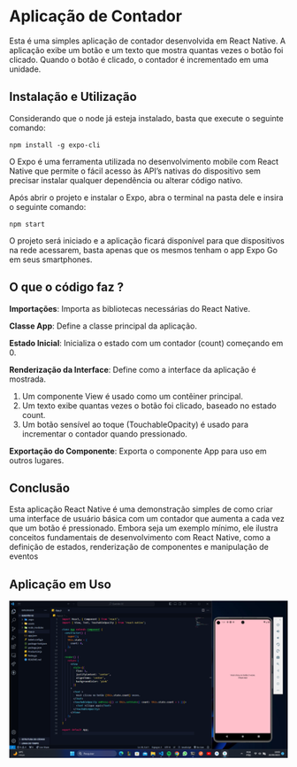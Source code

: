 
# Aplicação de Contador

Esta é uma simples aplicação de contador desenvolvida em React Native. A aplicação exibe um botão e um texto que mostra quantas vezes o botão foi clicado. Quando o botão é clicado, o contador é incrementado em uma unidade.


## Instalação e Utilização

Considerando que o node já esteja instalado, basta que execute o seguinte comando: 
```
npm install -g expo-cli
```
O Expo é uma ferramenta utilizada no desenvolvimento mobile com React Native que permite o fácil acesso às API’s nativas do dispositivo sem precisar instalar qualquer dependência ou alterar código nativo.

Após abrir o projeto e instalar o Expo, abra o terminal na pasta dele e insira o seguinte comando:

```
npm start
```
O projeto será iniciado e a aplicação ficará disponível para que dispositivos na rede acessarem, basta apenas que os mesmos tenham o app Expo Go em seus smartphones.

## O que o código faz ?
**Importações**: Importa as bibliotecas necessárias do React Native.

**Classe App**: Define a classe principal da aplicação.

**Estado Inicial**: Inicializa o estado com um contador (count) começando em 0.

**Renderização da Interface**: Define como a interface da aplicação é mostrada. 
1. Um componente View é usado como um contêiner principal.
2. Um texto exibe quantas vezes o botão foi clicado, baseado no estado count.
3. Um botão sensível ao toque (TouchableOpacity) é usado para incrementar o contador quando pressionado.


**Exportação do Componente**: Exporta o componente App para uso em outros lugares.

## Conclusão
Esta aplicação React Native é uma demonstração simples de como criar uma interface de usuário básica com um contador que aumenta a cada vez que um botão é pressionado. Embora seja um exemplo mínimo, ele ilustra conceitos fundamentais de desenvolvimento com React Native, como a definição de estados, renderização de componentes e manipulação de eventos

## Aplicação em Uso
<img src="https://github.com/fernandopassoss/react-native/blob/a90635f23e67b7c51ba931efb3a163dfb755da58/Quest%C3%A3o%2002/q2.png">
